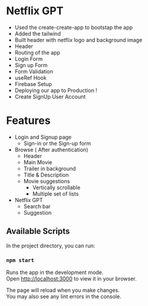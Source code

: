 # Netflix GPT

- Used the create-create-app to bootstap the app
- Added the tailwind
- Built header with netflix logo and background image
- Header
- Routing of the app
- Login Form
- Sign up Form
- Form Validation
- useRef Hook
- Firebase Setup
- Deploying our app to Production !
- Create SignUp User Account

# Features

- Login and Signup page
  - Sign-in or the Sign-up form
- Browse ( After authentication)
  - Header
  - Main Movie
  - Trailer in background
  - Title & Description
  - Movie suggestions
    - Vertically scrollable
    - Multiple set of lists
- Netflix GPT
  - Search bar
  - Suggestion

## Available Scripts

In the project directory, you can run:

### `npm start`

Runs the app in the development mode.\
Open [http://localhost:3000](http://localhost:3000) to view it in your browser.

The page will reload when you make changes.\
You may also see any lint errors in the console.
